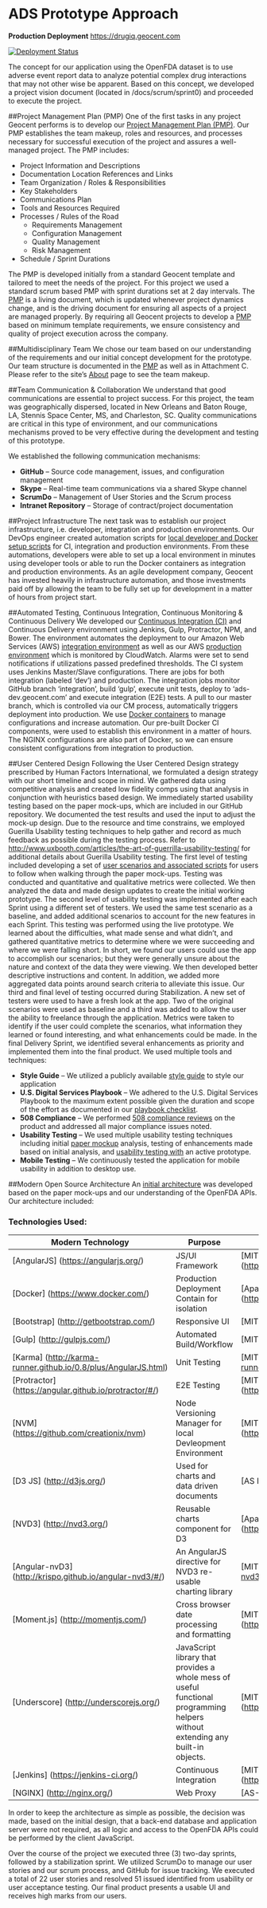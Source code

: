 # ADS Prototype Approach 

**Production Deployment** https://drugiq.geocent.com

[![Deployment Status](https://ads-ci.geocent.com/buildStatus/icon?job=deploy-prod)](https://ads-ci.geocent.com/job/deploy-prod/) 

The concept for our application using the OpenFDA dataset is to use adverse event report data to analyze potential complex drug interactions that may not other wise be apparent.  Based on this concept, we developed a project vision document (located in /docs/scrum/sprint0) and proceeded to execute the project.

##Project Management Plan (PMP)
One of the first tasks in any project Geocent performs is to develop our [Project Management Plan (PMP)](./docs/Geocent%20Project%20Management%20Plan_Final.docx).  Our PMP establishes the team makeup, roles and resources, and processes necessary for successful execution of the project and assures a well-managed project.  The PMP includes:
* Project Information and Descriptions
* Documentation Location References and Links
* Team Organization / Roles & Responsibilities
* Key Stakeholders
* Communications Plan
* Tools and Resources Required
* Processes / Rules of the Road
  * Requirements Management
  * Configuration Management
  * Quality Management
  * Risk Management
* Schedule / Sprint Durations

The PMP is developed initially from a standard Geocent template and tailored to meet the needs of the project.  For this project we used a standard scrum based PMP with sprint durations set at 2 day intervals.  The [PMP](./docs/Geocent%20Project%20Management%20Plan_Final.docx) is a living document, which is updated whenever project dynamics change, and is the driving document for ensuring all aspects of a project are managed properly.  By requiring all Geocent projects to develop a [PMP](./docs/Geocent%20Project%20Management%20Plan_Final.docx) based on minimum template requirements, we ensure consistency and quality of project execution across the company.

##Multidisciplinary Team
We chose our team based on our understanding of the requirements and our initial concept development for the prototype.  Our team structure is documented in the [PMP](./docs/Geocent%20Project%20Management%20Plan_Final.docx) as well as in Attachment C.   Please refer to the site’s [About]() page to see the team makeup.

##Team Communication & Collaboration
We understand that good communications are essential to project success.  For this project, the team was geographically dispersed, located in New Orleans and Baton Rouge, LA, Stennis Space Center, MS, and Charleston, SC.  Quality communications are critical in this type of environment, and our communications mechanisms proved to be very effective during the development and testing of this prototype.

We established the following communication mechanisms:
* **GitHub** – Source code management, issues, and configuration management 
* **Skype** – Real-time team communications via a shared Skype channel
* **ScrumDo** – Management of User Stories and the Scrum process
* **Intranet Repository** – Storage of contract/project documentation

##Project Infrastructure
The next task was to establish our project infrastructure, i.e. developer, integration and production environments.  Our DevOps engineer created automation scripts for [local developer and Docker setup scripts](https://github.com/Geocent/18f-prototype/tree/integration/devops/setup) for CI, integration and production environments.  From these automations, developers were able to set up a local environment in minutes using developer tools or able to run the Docker containers as integration and production environments.  As an agile development company, Geocent has invested heavily in infrastructure automation, and those investments paid off by allowing the team to be fully set up for development in a matter of hours from project start.
  
##Automated Testing, Continuous Integration, Continuous Monitoring & Continuous Delivery
We developed our [Continuous Integration (CI)](https://ads-ci.geocent.com/) and Continuous Delivery environment using Jenkins, Gulp, Protractor, NPM, and Bower.  The environment automates the deployment to our Amazon Web Services (AWS) [integration environment](https://ads-dev.geocent.com) as well as our AWS [production environment](https://drugiq.geocent.com) which is monitored by CloudWatch. Alarms were set to send notifications if utilizations passed predefined thresholds.  The CI system uses Jenkins Master/Slave configurations. There are jobs for both integration (labeled ‘dev’) and production. The integration jobs monitor GitHub branch ‘integration’, build ‘gulp’, execute unit tests, deploy to ‘ads-dev.geocent.com’ and execute integration (E2E) tests. A pull to our master branch, which is controlled via our CM process, automatically triggers deployment into production.  We use [Docker containers](./devops/containers) to manage configurations and increase automation.  Our pre-built Docker CI components, were used to establish this environment in a matter of hours. The NGINX configurations are also part of Docker, so we can ensure consistent configurations from integration to production. 

##User Centered Design
Following the User Centered Design strategy prescribed by Human Factors International, we formulated a design strategy with our short timeline and scope in mind. We gathered data using competitive analysis and created low fidelity comps using that analysis in conjunction with heuristics based design. We immediately started usability testing based on the paper mock-ups, which are included in our GitHub repository. We documented the test results and used the input to adjust the mock-up design.
Due to the resource and time constrains, we employed Guerilla Usability testing techniques to help gather and record as much feedback as possible during the testing process. Refer to http://www.uxbooth.com/articles/the-art-of-guerrilla-usability-testing/ for additional details about Guerilla Usability testing.
The first level of testing included developing a set of [user scenarios and associated scripts](./docs/HCD) for users to follow when walking through the paper mock-ups. Testing was conducted and quantitative and qualitative metrics were collected.  We then analyzed the data and made design updates to create the initial working prototype. 
The second level of usability testing was implemented after each Sprint using a different set of testers. We used the same test scenario as a baseline, and added additional scenarios to account for the new features in each Sprint. This testing was performed using the live prototype. We learned about the difficulties, what made sense and what didn’t, and gathered quantitative metrics to determine where we were succeeding and where we were falling short. In short, we found our users could use the app to accomplish our scenarios; but they were generally unsure about the nature and context of the data they were viewing.  We then developed better descriptive instructions and content. In addition, we added more aggregated data points around search criteria to alleviate this issue. 
Our third and final level of testing occurred during Stabilization. A new set of testers were used to have a fresh look at the app. Two of the original scenarios were used as baseline and a third was added to allow the user the ability to freelance through the application. Metrics were taken to identify if the user could complete the scenarios, what information they learned or found interesting, and what enhancements could be made. In the final Delivery Sprint, we identified several enhancements as priority and implemented them into the final product.
We used multiple tools and techniques:
* **Style Guide** – We utilized a publicly available [style guide](https://bootswatch.com/yeti/) to style our application
* **U.S. Digital Services Playbook** – We adhered to the U.S. Digital Services Playbook to the maximum extent possible given the duration and scope of the effort as documented in our [playbook checklist](./docs/HCD/USG%20Playbook%20Checklist.xlsx).
* **508 Compliance** – We performed [508 compliance reviews](./docs/HCD/508_Compliance_Audit.xlsx) on the product and addressed all major compliance issues noted.
* **Usability Testing** – We used multiple usability testing techniques including initial [paper mockup](./docs/HCD) analysis, testing of enhancements made based on initial analysis, and [usability testing with](/docs/HCD/ADS-Usability%20Test-Metrics_final.xlsx) an active prototype.
* **Mobile Testing** – We continuously tested the application for mobile usability in addition to desktop use.

##Modern Open Source Architecture
An [initial architecture](./docs/18f_ADS_DrugIQ_ArchitectureDiagram_v1.0.png) was developed based on the paper mock-ups and our understanding of the OpenFDA APIs.  Our architecture included:

### Technologies Used:
| Modern Technology  |    Purpose    |    License    |
| ------------------- | ------------- | ------------- |
| [AngularJS] (https://angularjs.org/)  | JS/UI Framework  | [MIT] (https://github.com/angular/angular.js/blob/master/LICENSE)  |
| [Docker] (https://www.docker.com/) | Production Deployment Contain for isolation  | [Apache] (https://github.com/docker/docker/blob/master/LICENSE)  |
| [Bootstrap] (http://getbootstrap.com/) | Responsive UI  | [MIT] (https://github.com/twbs/bootstrap/blob/master/LICENSE)  |
| [Gulp] (http://gulpjs.com/)  | Automated Build/Workflow  | [MIT] (https://github.com/gulpjs/gulp/blob/master/LICENSE)  |
| [Karma] (http://karma-runner.github.io/0.8/plus/AngularJS.html)  | Unit Testing  | [MIT] (https://github.com/karma-runner/karma/blob/master/LICENSE)  |
| [Protractor] (https://angular.github.io/protractor/#/)  | E2E Testing  | [MIT] (https://github.com/angular/protractor/blob/master/LICENSE)  |
| [NVM] (https://github.com/creationix/nvm)  | Node Versioning Manager for local Devleopment Environment  | [MIT] (https://github.com/creationix/nvm/blob/master/LICENSE.md)  |
| [D3 JS] (http://d3js.org/) | Used for charts and data driven documents | [AS IS] (https://github.com/mbostock/d3/blob/master/LICENSE) |
| [NVD3] (http://nvd3.org/) | Reusable charts component for D3 | [Apache] (https://github.com/novus/nvd3/blob/master/LICENSE.md) |
| [Angular-nvD3] (http://krispo.github.io/angular-nvd3/#/) | An AngularJS directive for NVD3 re-usable charting library | [MIT] (https://github.com/krispo/angular-nvd3/blob/master/LICENSE) |
| [Moment.js] (http://momentjs.com/) | Cross browser date processing and formatting | [MIT] (https://github.com/moment/moment/blob/develop/LICENSE) |
| [Underscore] (http://underscorejs.org/) | JavaScript library that provides a whole mess of useful functional programming helpers without extending any built-in objects. | [MIT] (https://github.com/jashkenas/underscore/blob/master/LICENSE) |
| [Jenkins] (https://jenkins-ci.org/) | Continuous Integration | [MIT] (https://github.com/jenkinsci/jenkins/blob/master/LICENSE.txt) |
| [NGINX] (http://nginx.org/) | Web Proxy | [AS-IS] (http://nginx.org/LICENSE) |

In order to keep the architecture as simple as possible, the decision was made, based on the initial design, that a back-end database and application server were not required, as all logic and access to the OpenFDA APIs could be performed by the client JavaScript. 

Over the course of the project we executed three (3) two-day sprints, followed by a stabilization sprint.  We utilized ScrumDo to manage our user stories and our scrum process, and GitHub for issue tracking.  We executed a total of 22 user stories and resolved 51 issued identified from usability or user acceptance testing.  Our final product presents a usable UI and receives high marks from our users.

